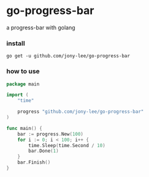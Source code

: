 # go-progress-bar
a progress-bar with golang


### install
```shell
go get -u github.com/jony-lee/go-progress-bar
```
### how to use
```go
package main

import (
	"time"

	progress "github.com/jony-lee/go-progress-bar"
)

func main() {
	bar := progress.New(100)
	for i := 0; i < 100; i++ {
		time.Sleep(time.Second / 10)
		bar.Done(1)
	}
	bar.Finish()
}
```